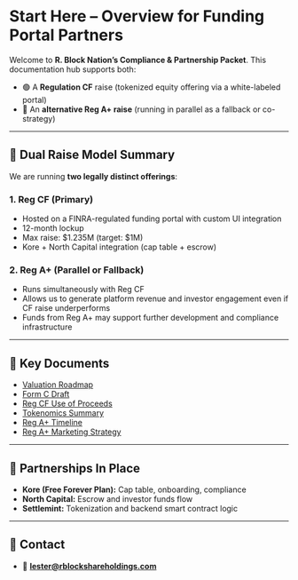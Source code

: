 # Start Here – Overview for Funding Portal Partners

Welcome to **R. Block Nation’s Compliance & Partnership Packet**. This documentation hub supports both:

- 🟢 A **Regulation CF** raise (tokenized equity offering via a white-labeled portal)
- 🔵 An **alternative Reg A+ raise** (running in parallel as a fallback or co-strategy)

---

## 🔁 Dual Raise Model Summary

We are running **two legally distinct offerings**:

### 1. Reg CF (Primary)
- Hosted on a FINRA-regulated funding portal with custom UI integration
- 12-month lockup
- Max raise: $1.235M (target: $1M)
- Kore + North Capital integration (cap table + escrow)

### 2. Reg A+ (Parallel or Fallback)
- Runs simultaneously with Reg CF
- Allows us to generate platform revenue and investor engagement even if CF raise underperforms
- Funds from Reg A+ may support further development and compliance infrastructure

---

## 📄 Key Documents

- [Valuation Roadmap](../TokenDocs/valuation-roadmap.md)
- [Form C Draft](../Legal/FormC-Draft.md)
- [Reg CF Use of Proceeds](../ForInvestors/cf-use-of-proceeds.md)
- [Tokenomics Summary](../ForInvestors/TokenomicsSummary.md)
- [Reg A+ Timeline](../ForInvestors/RegA-timeline.md)
- [Reg A+ Marketing Strategy](../ForInvestors/RegA-marketing-strategy.md)

---

## 🤝 Partnerships In Place

- **Kore (Free Forever Plan):** Cap table, onboarding, compliance
- **North Capital:** Escrow and investor funds flow
- **Settlemint:** Tokenization and backend smart contract logic

---

## 🧾 Contact

- 📧 **lester@rblockshareholdings.com**

